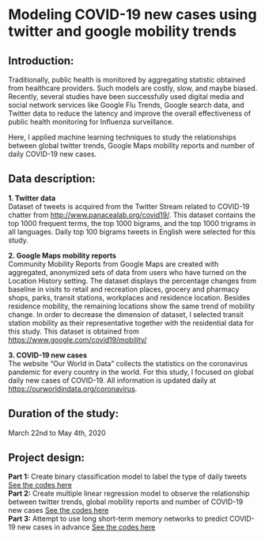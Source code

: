 # Modeling COVID-19 new cases using twitter and google mobility trends  
 
## Introduction:  
Traditionally, public health is monitored by aggregating statistic obtained from healthcare providers. Such models are costly, slow, and maybe biased. Recently, several studies have been successfully used digital media and social network services like Google Flu Trends, Google search data, and Twitter data to reduce the latency and improve the overall effectiveness of public health monitoring for Influenza surveillance.    

Here, I applied machine learning techniques to study the relationships between global twitter trends, Google Maps mobility reports and number of daily COVID-19 new cases.

## Data description:  
**1.	Twitter data**     
Dataset of tweets is acquired from the Twitter Stream related to COVID-19 chatter from http://www.panacealab.org/covid19/. This dataset contains the top 1000 frequent terms, the top 1000 bigrams, and the top 1000 trigrams in all languages. Daily top 100 bigrams tweets in English were selected for this study. 
  
**2.	Google Maps mobility reports**    
Community Mobility Reports from Google Maps are created with aggregated, anonymized sets of data from users who have turned on the Location History setting. The dataset displays the percentage changes from baseline in visits to retail and recreation places, grocery and pharmacy shops, parks, transit stations, workplaces and residence location. Besides residence mobility, the remaining locations show the same trend of mobility change. In order to decrease the dimension of dataset, I selected transit station mobility as their representative together with the residential data for this study. This dataset is obtained from https://www.google.com/covid19/mobility/
  
**3.	COVID-19 new cases**    
The website “Our World in Data” collects the statistics on the coronavirus pandemic  for every country in the world. For this study, I focused on global daily new cases of COVID-19. All information is updated daily at https://ourworldindata.org/coronavirus. 
  

## Duration of the study:  
March 22nd to May 4th, 2020

## Project design:
**Part 1:** Create binary classification model to label the type of daily tweets [See the codes here]()  
**Part 2:** Create multiple linear regression model to observe the relationship between twitter trends, global mobility reports and number of COVID-19 new cases [See the codes here]()      
**Part 3:** Attempt to use long short-term memory networks to predict COVID-19 new cases in advance [See the codes here]()   
